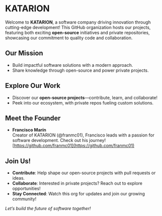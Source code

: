 # KATARION

Welcome to **KATARION**, a software company driving innovation through cutting-edge development! This GitHub organization hosts our projects, featuring both exciting **open-source** initiatives and private repositories, showcasing our commitment to quality code and collaboration.

## Our Mission
- Build impactful software solutions with a modern approach.
- Share knowledge through open-source and power private projects.

## Explore Our Work
- Discover our **open-source projects**—contribute, learn, and collaborate!
- Peek into our ecosystem, with private repos fueling custom solutions.

## Meet the Founder
- **Francisco Marín**  
  Creator of KATARION (@franmc01), Francisco leads with a passion for software development. Check out his journey! [https://github.com/franmc01](https://github.com/franmc01)

## Join Us!
- **Contribute**: Help shape our open-source projects with pull requests or ideas.
- **Collaborate**: Interested in private projects? Reach out to explore opportunities!
- **Stay Connected**: Watch this org for updates and join our growing community!

*Let’s build the future of software together!*
